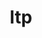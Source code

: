 ---
permalink: /engineering/projects/ltp/
project_link_name: ltp
project_maintainers: ''
project_stats: 'true'
project_url: https://github.com/linux-test-project/ltp/commit/
title: ltp
---